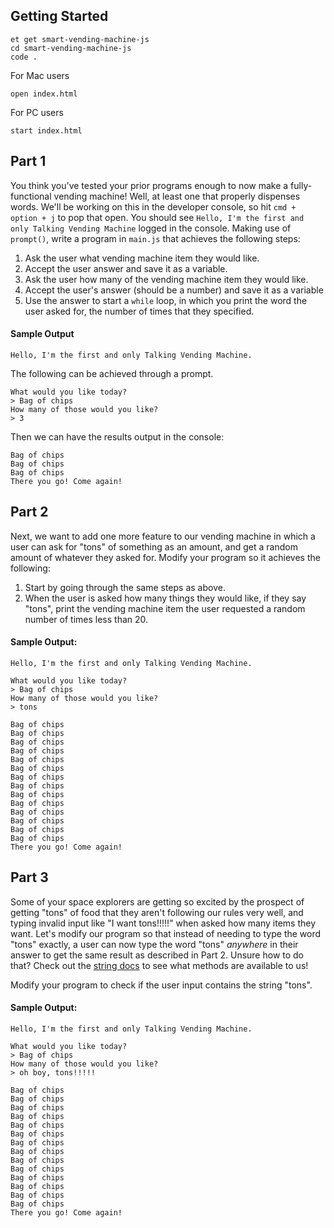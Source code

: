 ## Getting Started

```no-highlight
et get smart-vending-machine-js
cd smart-vending-machine-js
code .
```

For Mac users

```no-highlight
open index.html
```

For PC users

```no-highlight
start index.html
```

## Part 1

You think you've tested your prior programs enough to now make a fully-functional vending machine! Well, at least one that properly dispenses words. We'll be working on this in the developer console, so hit `cmd + option + j` to pop that open. You should see `Hello, I'm the first and only Talking Vending Machine` logged in the console. Making use of `prompt()`, write a program in `main.js` that achieves the following steps:

1. Ask the user what vending machine item they would like.
2. Accept the user answer and save it as a variable.
3. Ask the user how many of the vending machine item they would like.
4. Accept the user's answer (should be a number) and save it as a variable
5. Use the answer to start a `while` loop, in which you print the word the user asked for, the number of times that they specified.

#### Sample Output

```no-highlight
Hello, I'm the first and only Talking Vending Machine.
```

The following can be achieved through a prompt.

```no-highlight
What would you like today?
> Bag of chips
How many of those would you like?
> 3
```

Then we can have the results output in the console:

```no-highlight
Bag of chips
Bag of chips
Bag of chips
There you go! Come again!
```

## Part 2

Next, we want to add one more feature to our vending machine in which a user can ask for "tons" of something as an amount, and get a random amount of whatever they asked for. Modify your program so it achieves the following:

1. Start by going through the same steps as above.
2. When the user is asked how many things they would like, if they say "tons", print the vending machine item the user requested a random number of times less than 20.

#### Sample Output:

```no-highlight
Hello, I'm the first and only Talking Vending Machine.
```

```no-highlight
What would you like today?
> Bag of chips
How many of those would you like?
> tons
```

```no-highlight
Bag of chips
Bag of chips
Bag of chips
Bag of chips
Bag of chips
Bag of chips
Bag of chips
Bag of chips
Bag of chips
Bag of chips
Bag of chips
Bag of chips
Bag of chips
Bag of chips
There you go! Come again!
```

## Part 3

Some of your space explorers are getting so excited by the prospect of getting "tons" of food that they aren't following our rules very well, and typing invalid input like "I want tons!!!!!" when asked how many items they want. Let's modify our program so that instead of needing to type the word "tons" exactly, a user can now type the word "tons" _anywhere_ in their answer to get the same result as described in Part 2. Unsure how to do that? Check out the <a href="https://developer.mozilla.org/en-US/docs/Web/JavaScript/Reference/Global_Objects/String">string docs</a> to see what methods are available to us!

Modify your program to check if the user input contains the string "tons".

#### Sample Output:

```no-highlight
Hello, I'm the first and only Talking Vending Machine.
```

```no-highlight
What would you like today?
> Bag of chips
How many of those would you like?
> oh boy, tons!!!!!
```

```no-highlight
Bag of chips
Bag of chips
Bag of chips
Bag of chips
Bag of chips
Bag of chips
Bag of chips
Bag of chips
Bag of chips
Bag of chips
Bag of chips
Bag of chips
Bag of chips
Bag of chips
There you go! Come again!
```
